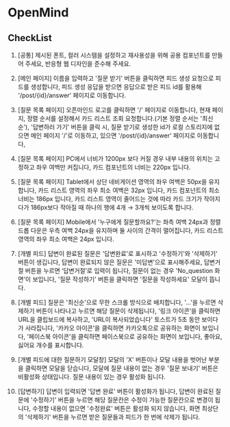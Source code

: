 # OpenMind

## CheckList
1. [공통] 제시된 폰트, 컬러 시스템을 설정하고 재사용성을 위해 공용 컴포넌트를 만들어 주세요, 반응형 웹 디자인을 준수해 주세요.


2. [메인 페이지] 이름을 입력하고 '질문 받기' 버튼을 클릭하면 피드 생성 요청으로 피드를 생성합니다, 피드 생성 응답을 받으면 응답으로 받은 피드 id를 활용해 '/post/{id}/answer' 페이지로 이동합니다.


3. [질문 목록 페이지] 오픈마인드 로고를 클릭하면 '/' 페이지로 이동합니다, 현재 페이지, 정렬 순서를 설정해서 카드 리스트 조회 요청합니다.(기본 정렬 순서는 '최신순'), '답변하러 가기' 버튼을 클릭 시, 질문 받기로 생성한 id가 로컬 스토리지에 없으면 메인 페이지 '/'로 이동하고, 있으면 '/post/{id}/answer' 페이지로 이동합니다,


4. [질문 목록 페이지] PC에서 너비가 1200px 보다 커질 경우 내부 내용의 위치는 고정하고 좌우 여백만 커집니다, 카드 컴포넌트의 너비는 220px 입니다.


5. [질문 목록 페이지] Tablet에서 상단 네비게이션 영역의 좌우 여백은 50px을 유지합니다, 카드 리스트 영역의 좌우 최소 여백은 32px 입니다, 카드 컴포넌트의 최소 너비는 186px 입니다, 카드 리스트 영역이 줄어드는 것에 따라 카드 크기가 작아지다가 186px보다 작아질 때 하나의 행에 4개 → 3개씩 보이도록 합니다.


6. [질문 목록 페이지] Mobile에서 '누구에게 질문할까요?'는 좌측 여백 24px과 정렬 드롭 다운은 우측 여백 24px을 유지하며 둘 사이의 간격이 멀어집니다, 카드 리스트 영역의 좌우 최소 여백은 24px 입니다.


7. [개별 피드] 답변이 완료된 질문은 '답변완료'로 표시하고 '수정하기'와 '삭제하기' 버튼이 생깁니다, 답변이 완료되지 않은 질문은 '미답변'으로 표시해주세요, 답변거절 버튼을 누르면 ‘답변거절’로 입력이 됩니다, 질문이 없는 경우 'No_question 화면'이 보입니다, '질문 작성하기' 버튼을 클릭하면 '질문을 작성하세요' 모달이 뜹니다.


8. [개별 피드] 질문은 '최신순'으로 무한 스크롤 방식으로 배치합니다, '…'을 누르면 삭제하기 버튼이 나타나고 누르면 해당 질문이 삭제됩니다, '링크 아이콘'을 클릭하면 URL을 클립보드에 복사하고, 'URL이 복사되었습니다' 토스트가 5초 동안 보이다가 사라집니다, '카카오 아이콘'을 클릭하면 카카오톡으로 공유하는 화면이 보입니다, '페이스북 아이콘'을 클릭하면 페이스북으로 공유하는 화면이 보입니다, 좋아요, 싫어요 개수를 표시합니다.


9. [개별 피드에 대한 질문하기 모달창] 모달의 'X' 버튼이나 모달 내용을 벗어난 부분을 클릭하면 모달을 닫습니다, 모달에 질문 내용이 없는 경우 '질문 보내기' 버튼은 비활성화 상태입니다. 질문 내용이 있는 경우 활성화 됩니다.


10. [답변하기] 답변이 입력되면 '답변 완료' 버튼이 활성화가 됩니다, 답변이 완료된 질문에 '수정하기' 버튼을 누르면 해당 질문칸은 수정이 가능한 질문칸으로 변경이 됩니다, 수정할 내용이 없으면 '수정완료' 버튼은 활성화 되지 않습니다, 화면 최상단의 '삭제하기' 버튼을 누르면 받은 질문들과 피드가 한 번에 삭제가 됩니다.
